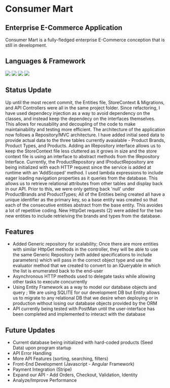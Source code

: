# Consumer Mart 



## Enterprise E-Commerce Application 
Consumer Mart is a fully-fledged enterprise E-Commerce conception that is still in development.  


## Languages & Framework
![](https://img.shields.io/badge/FrontEnd-Angular-informational?style=flat&logo=<LOGO_NAME>&logoColor=white&color=5F7FF6)
![](https://img.shields.io/badge/Framework-.NET-informational?style=flat&logo=<LOGO_NAME>&logoColor=white&color=5F7FF6)
![](https://img.shields.io/badge/Database-SQLITE-informational?style=flat&logo=<LOGO_NAME>&logoColor=white&color=5F7FF6)
![](https://img.shields.io/badge/BackEnd-C-informational?style=flat&logo=<LOGO_NAME>&logoColor=white&color=5F7FF6)

## Status Update

Up until the most recent commit, the Entities file, StoreContext & Migrations, and API Controllers were all in the same project folder.  Since refactoring, I have used dependecy injection as a way to avoid dependency on the classes, and instead keep the dependecy on the interfaces themselves.  This allows for reusability and decoupling of the code to make maintainability and testing more efficient.  The architecture of the application now follows a Repository/MVC architecture.  I have added initial seed data to provide actual data to the three tables currently avaialable - Product Brands, Product Types, and Products.  Adding an IRepository interface allows us to keep the StoreContext file less cluttered as it grows in size and the store context file is using an interface to abstract methods from the IRepository Interface.  Currently, the ProductRepository and IProductRepository are being initialized with each HTTP request since the service is added at runtime with an 'AddScoped' method.  I used lambda expressions to include eager loading navigation properties as it queries from the database.  This allows us to retrieve relational attributes from other tables and display back in our API.  Prior to this, we were only getting back 'null' under ProductBrands and ProductTypes;  All of the Entities being created all have a unique identifier as the primary key, so a base entity was created so that each of the consecutive entities abstract from the base entity.  This avoides a lot of repetitive coding.  New HttpGet requests (2) were added for the two new entities to include retrieiving the brands and types from the database.  

## Features

- Added Generic repository for scalability; Once there are more entities with similar HttpGet methods in the controller, they will be able to use the same Generic Repository (with added specifications to include parameters) which will pass in the correct object type and use the evaluator method that we created to convert to an IQueryable in which the list is enumerated back to the end-user
- Asynchronous HTTP methods used to delegate tasks while allowing other tasks to execute concurrently
- Using Entity Framework as a way to model our database objects and query ;  We are using SQLITE for our development DB but Entity allows us to migrate to any relational DB that we desire when deploying or in production without losing our database objects provided by the ORM
- API currently being tested with PostMan until the user-interface has been completed and implemented to interact with the database

## Future Updates

- Current database being initialized with hard-coded products (Seed Data) upon program startup
- API Error Handling
- More API Features (sorting, searching, filters)
- Front-End Development (Javascript - Angular Framework)
- Payment Integration (Stripe)
- Expand our API - Add Orders, Checkout, Validation, Identity
- Analyze/Improve Performance 


